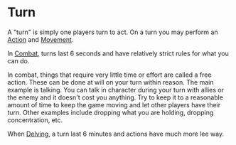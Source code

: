 # Turn

A "turn" is simply one players turn to act. On a turn you may perform an [Action](Action.md) and [Movement](Movement.md).

In [Combat](Combat.md), turns last 6 seconds and have relatively strict rules for what you can do.

In combat, things that require very little time or effort are called a free action. These can be done at will on your turn within reason. The main example is talking. You can talk in character during your turn with allies or the enemy and it doesn't cost you anything.
Try to keep it to a reasonable amount of time to keep the game moving and let other players have their turn.
Other examples include dropping what you are holding, dropping concentration, etc.

When [Delving](Delving.md), a turn last 6 minutes and actions have much more lee way.
